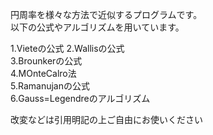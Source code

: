 円周率を様々な方法で近似するプログラムです。  
以下の公式やアルゴリズムを用いています。  

1.Vieteの公式 
2.Wallisの公式  
3.Brounkerの公式  
4.MOnteCalro法  
5.Ramanujanの公式  
6.Gauss=Legendreのアルゴリズム  

改変などは引用明記の上ご自由にお使いください
